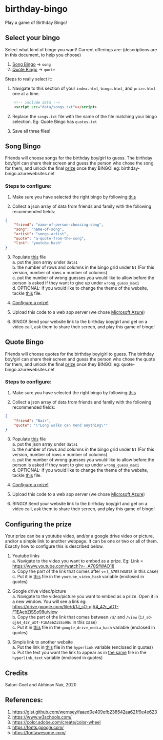 # birthday-bingo
Play a game of Birthday Bingo! 

## Select your bingo

Select what kind of bingo you want! Current offerings are: (descriptions are in this document, to help you choose)
1. [Song Bingo](#Song-Bingo) -> `song`
2. [Quote Bingo](#Quote-Bingo) -> `quote`

Steps to really select it: 
1. Navigate to this section of your `index.html`, `bingo.html`, and `prize.html` one at a time.
```html
    <!-- include data -->
    <script src="data/songs.txt"></script>
```
2. Replace the `songs.txt` file with the name of the file matching your bingo selection. Eg: Quote Bingo has `quotes.txt`

3. Save all three files!

## Song Bingo
Friends will choose songs for the birthday boy/girl to guess. The birthday boy/girl can share their screen and guess the person who chose the song for them, and unlock the final [prize](#Configuring-the-prize) once they BINGO!
eg: birthday-bingo.azurewebsites.net

### Steps to configure:

1. Make sure you have selected the right bingo by following [this](#Select-your-bingo)

2. Collect a json array of data from friends and family with the following recommended fields: 

```json
{
    "friend": "name-of-person-choosing-song",
    "song": "name-of-song",
    "artist": "songs-artist",
    "quote": "a-quote-from-the-song",
    "link": "youtube-hash"
}
```

3. Populate [this](data/songs.txt) file <br/>
    a. put the json array under `data1` <br/>
    b. the number of rows and columns in the bingo grid under `N1` (For this version, number of rows = number of columns)<br/>
    c. put the number of wrong guesses you would like to allow before the person is asked if they want to give up under `wrong_guess_max1`<br/>
    d. OPTIONAL: If you would like to change the theme of the website, tackle [this](data/songs.css) file.

4. [Configure a prize!](#Configuring-the-prize)

5. Upload this code to a web app server (we chose [Microsoft Azure](https://portal.azure.com))

6. BINGO! Send your website link to the birthday boy/girl and get on a video call, ask them to share their screen, and play this game of bingo!

## Quote Bingo
Friends will choose quotes for the birthday boy/girl to guess. The birthday boy/girl can share their screen and guess the person who chose the quote for them, and unlock the final [prize](#Configuring-the-prize) once they BINGO!
eg: quote-bingo.azurewebsites.net

### Steps to configure:

1. Make sure you have selected the right bingo by following [this](#Select-your-bingo)

2. Collect a json array of data from friends and family with the following recommended fields: 

```json
{
    "friend": "Nair",
    "quote": "\"Long walks can mend anything\""
}
```

3. Populate [this](data/quotes.txt) file <br/>
    a. put the json array under `data1` <br/>
    b. the number of rows and columns in the bingo grid under `N1` (For this version, number of rows = number of columns)<br/>
    c. put the number of wrong guesses you would like to allow before the person is asked if they want to give up under `wrong_guess_max1`<br/>
    d. OPTIONAL: If you would like to change the theme of the website, tackle [this](data/quotes.css) file.

4. [Configure a prize!](#Configuring-the-prize)

5. Upload this code to a web app server (we chose [Microsoft Azure](https://portal.azure.com))

6. BINGO! Send your website link to the birthday boy/girl and get on a video call, ask them to share their screen, and play this game of bingo!

## Configuring the prize

Your prize can be a youtube video, and/or a google drive video or picture, and/or a simple link to another webpage. It can be one or two or all of them. Exactly how to configure this is described below.

1. Youtube links<br/>
a. Navigate to the video you want to embed as a prize. Eg: Link = https://www.youtube.com/watch?v=_A70SfWAO18<br/>
b. Copy the part of the link that comes after `v=` (`_A70SfWAO18` in this case)<br/>
c. Put it in [this](data/prize.txt) file in the `youtube_video_hash` variable (enclosed in quotes)

2. Google drive video/picture<br/>
a. Navigate to the video/picture you want to embed as a prize. Open it in a new window. You will see a link eg: https://drive.google.com/file/d/1J_sO-qjA4_42r_aDT-F1EAebZiSSo98u/view <br/>
b. Copy the part of the link that comes between `/d/` and `/view` (`1J_sO-qjA4_42r_aDT-F1EAebZiSSo98u` in this case)<br/>
c. Put it in [this](data/prize.txt) file in the `google_drive_media_hash` variable (enclosed in quotes)

3. Simple link to another website<br/>
a. Put the link in [this](data/prize.txt) file in the `hyperlink` variable (enclosed in quotes)<br/>
b. Put the text you want the link to appear as in [the same](data/prize.txt) file in the `hyperlink_text` variable (enclosed in quotes)<br/>

## Credits
Saloni Goel and Abhinav Nair, 2020

## References:
1. https://gist.github.com/wernsey/faaed0e409efb236642aa621f9e4e623
2. https://www.w3schools.com/
3. https://color.adobe.com/create/color-wheel
4. https://fonts.google.com/ 
5. https://fontawesome.com/
